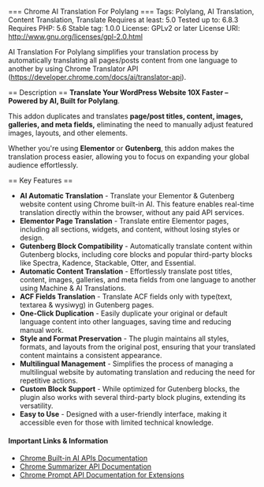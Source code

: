 === Chrome AI Translation For Polylang ===
Tags: Polylang, AI Translation, Content Translation, Translate
Requires at least: 5.0
Tested up to: 6.8.3
Requires PHP: 5.6
Stable tag: 1.0.0
License: GPLv2 or later
License URI: http://www.gnu.org/licenses/gpl-2.0.html

AI Translation For Polylang simplifies your translation process by automatically translating all pages/posts content from one language to another by using Chrome Translator API (https://developer.chrome.com/docs/ai/translator-api).

== Description ==
**Translate Your WordPress Website 10X Faster – Powered by AI, Built for Polylang**.


This addon duplicates and translates **page/post titles, content, images, galleries, and meta fields,** eliminating the need to manually adjust featured images, layouts, and other elements.

Whether you're using **Elementor** or **Gutenberg**, this addon makes the translation process easier, allowing you to focus on expanding your global audience effortlessly.


== Key Features ==

* **AI Automatic Translation** - Translate your Elementor & Gutenberg website content using Chrome built-in AI. This feature enables real-time translation directly within the browser, without any paid API services.
* **Elementor Page Translation** - Translate entire Elementor pages, including all sections, widgets, and content, without losing styles or design.
* **Gutenberg Block Compatibility** - Automatically translate content within Gutenberg blocks, including core blocks and popular third-party blocks like Spectra, Kadence, Stackable, Otter, and Essential.
* **Automatic Content Translation** - Effortlessly translate post titles, content, images, galleries, and meta fields from one language to another using Machine & AI Translations.
* **ACF Fields Translation** - Translate ACF fields only with type(text, textarea & wysiwyg) in Gutenberg pages.
* **One-Click Duplication** - Easily duplicate your original or default language content into other languages, saving time and reducing manual work.
* **Style and Format Preservation** - The plugin maintains all styles, formats, and layouts from the original post, ensuring that your translated content maintains a consistent appearance.
* **Multilingual Management** - Simplifies the process of managing a multilingual website by automating translation and reducing the need for repetitive actions.
* **Custom Block Support** - While optimized for Gutenberg blocks, the plugin also works with several third-party block plugins, extending its versatility.
* **Easy to Use** - Designed with a user-friendly interface, making it accessible even for those with limited technical knowledge.

#### Important Links & Information

* [Chrome Built-in AI APIs Documentation](https://developer.chrome.com/docs/ai/built-in-apis)
* [Chrome Summarizer API Documentation](https://developer.chrome.com/docs/ai/summarizer-api)
* [Chrome Prompt API Documentation for Extensions](https://developer.chrome.com/docs/extensions/ai/prompt-api)

